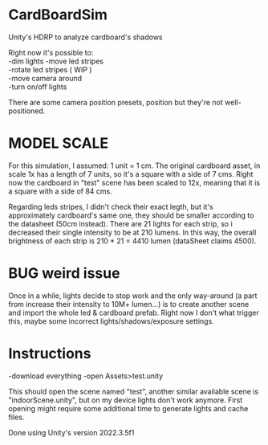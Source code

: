 # CardBoardSim
Unity's HDRP to analyze cardboard's shadows

Right now it's possible to:  
-dim lights 
-move led stripes  
-rotate led stripes ( WIP )  
-move camera around  
-turn on/off lights  

There are some camera position presets, position but they're not well-positioned.

# MODEL SCALE
For this simulation, I assumed: 1 unit = 1 cm.
The original cardboard asset, in scale 1x has a length of 7 units, so it's a square with a side of 7 cms.
Right now the cardboard in "test" scene has been scaled to 12x, meaning that it is a square with a side of 84 cms.

Regarding leds stripes, I didn't check their exact legth, but it's approximately cardboard's same one, they should be smaller according to the datasheet (50cm instead).
There are 21 lights for each strip, so i decreased their single intensity to be at 210 lumens. In this way, the overall brightness of each strip is 210 * 21 = 4410 lumen (dataSheet claims 4500).

# BUG weird issue
Once in a while, lights decide to stop work and the only way-around (a part from increase their intensity to 10M+ lumen...) is to create another scene and import the whole led & cardboard prefab.
Right now I don't what trigger this, maybe some incorrect lights/shadows/exposure settings. 


# Instructions

-download everything
-open Assets>test.unity

This should open the scene named "test", another similar available scene is "indoorScene.unity", but on my device lights don't work anymore.
First opening might require some additional time to generate lights and cache files.

Done using Unity's version 2022.3.5f1

